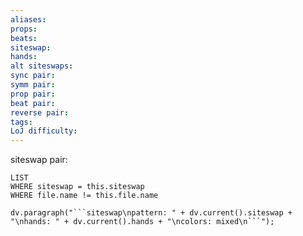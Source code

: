 ```yaml
---
aliases: 
props: 
beats: 
siteswap: 
hands: 
alt siteswaps: 
sync pair: 
symm pair: 
prop pair: 
beat pair: 
reverse pair: 
tags: 
LoJ difficulty:
---
```

siteswap pair:
```dataview
LIST
WHERE siteswap = this.siteswap
WHERE file.name != this.file.name
```
```dataviewjs
dv.paragraph("```siteswap\npattern: " + dv.current().siteswap + "\nhands: " + dv.current().hands + "\ncolors: mixed\n```");
```
